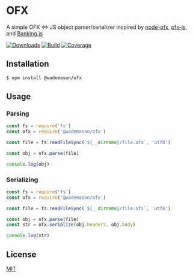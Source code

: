 # OFX

A simple OFX <=> JS object parser/serializer inspired by [node-ofx](https://github.com/chilts/node-ofx), [ofx-js](https://github.com/bradenmacdonald/ofx-js), and [Banking.js](https://github.com/euforic/banking.js/)

[![Downloads](https://img.shields.io/npm/v/@wademason/ofx?style=flat-square)](https://www.npmjs.com/package/@wademason/ofx)
[![Build](https://img.shields.io/travis/com/WadeMason/ofx?style=flat-square)](https://app.travis-ci.com/github/WadeMason/ofx)
[![Coverage](https://img.shields.io/codecov/c/github/WadeMason/ofx?style=flat-square)](https://codecov.io/gh/WadeMason/ofx)

## Installation

```bash
$ npm install @wademason/ofx
```

## Usage

### Parsing

```js
const fs = require('fs')
const ofx = require('@wademason/ofx')

const file = fs.readFileSync(`${__dirname}/file.ofx`, 'utf8')

const obj = ofx.parse(file)

console.log(obj)
```

### Serializing

```js
const fs = require('fs')
const ofx = require('@wademason/ofx')

const file = fs.readFileSync(`${__dirname}/file.ofx`, 'utf8')

const obj = ofx.parse(file)
const str = ofx.serialize(obj.headers, obj.body)

console.log(str)
```

## License

[MIT](LICENSE)
